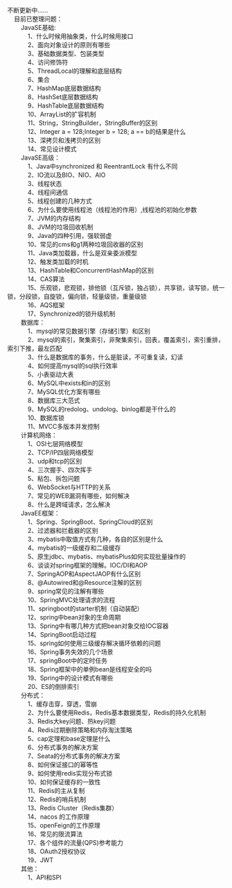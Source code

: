 不断更新中......  
&nbsp;&nbsp;&nbsp;&nbsp;目前已整理问题：  
&nbsp;&nbsp;&nbsp;&nbsp;&nbsp;&nbsp;&nbsp;&nbsp;JavaSE基础:   
&nbsp;&nbsp;&nbsp;&nbsp;&nbsp;&nbsp;&nbsp;&nbsp;&nbsp;&nbsp;&nbsp;&nbsp;1、什么时候用抽象类，什么时候用接口  
&nbsp;&nbsp;&nbsp;&nbsp;&nbsp;&nbsp;&nbsp;&nbsp;&nbsp;&nbsp;&nbsp;&nbsp;2、面向对象设计的原则有哪些  
&nbsp;&nbsp;&nbsp;&nbsp;&nbsp;&nbsp;&nbsp;&nbsp;&nbsp;&nbsp;&nbsp;&nbsp;3、基础数据类型、包装类型  
&nbsp;&nbsp;&nbsp;&nbsp;&nbsp;&nbsp;&nbsp;&nbsp;&nbsp;&nbsp;&nbsp;&nbsp;4、访问修饰符  
&nbsp;&nbsp;&nbsp;&nbsp;&nbsp;&nbsp;&nbsp;&nbsp;&nbsp;&nbsp;&nbsp;&nbsp;5、ThreadLocal的理解和底层结构  
&nbsp;&nbsp;&nbsp;&nbsp;&nbsp;&nbsp;&nbsp;&nbsp;&nbsp;&nbsp;&nbsp;&nbsp;6、集合  
&nbsp;&nbsp;&nbsp;&nbsp;&nbsp;&nbsp;&nbsp;&nbsp;&nbsp;&nbsp;&nbsp;&nbsp;7、HashMap底层数据结构  
&nbsp;&nbsp;&nbsp;&nbsp;&nbsp;&nbsp;&nbsp;&nbsp;&nbsp;&nbsp;&nbsp;&nbsp;8、HashSet底层数据结构  
&nbsp;&nbsp;&nbsp;&nbsp;&nbsp;&nbsp;&nbsp;&nbsp;&nbsp;&nbsp;&nbsp;&nbsp;9、HashTable底层数据结构  
&nbsp;&nbsp;&nbsp;&nbsp;&nbsp;&nbsp;&nbsp;&nbsp;&nbsp;&nbsp;&nbsp;&nbsp;10、ArrayList的扩容机制  
&nbsp;&nbsp;&nbsp;&nbsp;&nbsp;&nbsp;&nbsp;&nbsp;&nbsp;&nbsp;&nbsp;&nbsp;11、String，StringBuilder，StringBuffer的区别  
&nbsp;&nbsp;&nbsp;&nbsp;&nbsp;&nbsp;&nbsp;&nbsp;&nbsp;&nbsp;&nbsp;&nbsp;12、Integer a = 128;Integer b = 128; a == b的结果是什么  
&nbsp;&nbsp;&nbsp;&nbsp;&nbsp;&nbsp;&nbsp;&nbsp;&nbsp;&nbsp;&nbsp;&nbsp;13、深拷贝和浅拷贝的区别  
&nbsp;&nbsp;&nbsp;&nbsp;&nbsp;&nbsp;&nbsp;&nbsp;&nbsp;&nbsp;&nbsp;&nbsp;14、常见设计模式  
&nbsp;&nbsp;&nbsp;&nbsp;&nbsp;&nbsp;&nbsp;&nbsp;JavaSE高级：  
&nbsp;&nbsp;&nbsp;&nbsp;&nbsp;&nbsp;&nbsp;&nbsp;&nbsp;&nbsp;&nbsp;&nbsp;1、Java中synchronized 和 ReentrantLock 有什么不同  
&nbsp;&nbsp;&nbsp;&nbsp;&nbsp;&nbsp;&nbsp;&nbsp;&nbsp;&nbsp;&nbsp;&nbsp;2、IO流以及BIO、NIO、AIO  
&nbsp;&nbsp;&nbsp;&nbsp;&nbsp;&nbsp;&nbsp;&nbsp;&nbsp;&nbsp;&nbsp;&nbsp;3、线程状态  
&nbsp;&nbsp;&nbsp;&nbsp;&nbsp;&nbsp;&nbsp;&nbsp;&nbsp;&nbsp;&nbsp;&nbsp;4、线程间通信  
&nbsp;&nbsp;&nbsp;&nbsp;&nbsp;&nbsp;&nbsp;&nbsp;&nbsp;&nbsp;&nbsp;&nbsp;5、线程创建的几种方式  
&nbsp;&nbsp;&nbsp;&nbsp;&nbsp;&nbsp;&nbsp;&nbsp;&nbsp;&nbsp;&nbsp;&nbsp;6、为什么要使用线程池（线程池的作用）,线程池的初始化参数  
&nbsp;&nbsp;&nbsp;&nbsp;&nbsp;&nbsp;&nbsp;&nbsp;&nbsp;&nbsp;&nbsp;&nbsp;7、JVM的内存结构  
&nbsp;&nbsp;&nbsp;&nbsp;&nbsp;&nbsp;&nbsp;&nbsp;&nbsp;&nbsp;&nbsp;&nbsp;8、JVM的垃圾回收机制  
&nbsp;&nbsp;&nbsp;&nbsp;&nbsp;&nbsp;&nbsp;&nbsp;&nbsp;&nbsp;&nbsp;&nbsp;9、Java的四种引用，强软弱虚  
&nbsp;&nbsp;&nbsp;&nbsp;&nbsp;&nbsp;&nbsp;&nbsp;&nbsp;&nbsp;&nbsp;&nbsp;10、常见的cms和g1两种垃圾回收器的区别  
&nbsp;&nbsp;&nbsp;&nbsp;&nbsp;&nbsp;&nbsp;&nbsp;&nbsp;&nbsp;&nbsp;&nbsp;11、Java类加载器，什么是双亲委派模型  
&nbsp;&nbsp;&nbsp;&nbsp;&nbsp;&nbsp;&nbsp;&nbsp;&nbsp;&nbsp;&nbsp;&nbsp;12、触发类加载的时机  
&nbsp;&nbsp;&nbsp;&nbsp;&nbsp;&nbsp;&nbsp;&nbsp;&nbsp;&nbsp;&nbsp;&nbsp;13、HashTable和ConcurrentHashMap的区别  
&nbsp;&nbsp;&nbsp;&nbsp;&nbsp;&nbsp;&nbsp;&nbsp;&nbsp;&nbsp;&nbsp;&nbsp;14、CAS算法  
&nbsp;&nbsp;&nbsp;&nbsp;&nbsp;&nbsp;&nbsp;&nbsp;&nbsp;&nbsp;&nbsp;&nbsp;15、乐观锁，悲观锁，排他锁（互斥锁，独占锁），共享锁，读写锁，统一锁，分段锁，自旋锁，偏向锁，轻量级锁，重量级锁  
&nbsp;&nbsp;&nbsp;&nbsp;&nbsp;&nbsp;&nbsp;&nbsp;&nbsp;&nbsp;&nbsp;&nbsp;16、AQS框架  
&nbsp;&nbsp;&nbsp;&nbsp;&nbsp;&nbsp;&nbsp;&nbsp;&nbsp;&nbsp;&nbsp;&nbsp;17、Synchronized的锁升级机制  
&nbsp;&nbsp;&nbsp;&nbsp;&nbsp;&nbsp;&nbsp;&nbsp;数据库：  
&nbsp;&nbsp;&nbsp;&nbsp;&nbsp;&nbsp;&nbsp;&nbsp;&nbsp;&nbsp;&nbsp;&nbsp;1、mysql的常见数据引擎（存储引擎）和区别  
&nbsp;&nbsp;&nbsp;&nbsp;&nbsp;&nbsp;&nbsp;&nbsp;&nbsp;&nbsp;&nbsp;&nbsp;2、mysql的索引，聚集索引，非聚集索引，回表，覆盖索引，索引重排，索引下推，最左匹配  
&nbsp;&nbsp;&nbsp;&nbsp;&nbsp;&nbsp;&nbsp;&nbsp;&nbsp;&nbsp;&nbsp;&nbsp;3、什么是数据库的事务，什么是脏读，不可重复读，幻读  
&nbsp;&nbsp;&nbsp;&nbsp;&nbsp;&nbsp;&nbsp;&nbsp;&nbsp;&nbsp;&nbsp;&nbsp;4、如何提高mysql的sql执行效率  
&nbsp;&nbsp;&nbsp;&nbsp;&nbsp;&nbsp;&nbsp;&nbsp;&nbsp;&nbsp;&nbsp;&nbsp;5、小表驱动大表  
&nbsp;&nbsp;&nbsp;&nbsp;&nbsp;&nbsp;&nbsp;&nbsp;&nbsp;&nbsp;&nbsp;&nbsp;6、MySQL中exists和in的区别  
&nbsp;&nbsp;&nbsp;&nbsp;&nbsp;&nbsp;&nbsp;&nbsp;&nbsp;&nbsp;&nbsp;&nbsp;7、MySQL优化方案有哪些  
&nbsp;&nbsp;&nbsp;&nbsp;&nbsp;&nbsp;&nbsp;&nbsp;&nbsp;&nbsp;&nbsp;&nbsp;8、数据库三大范式  
&nbsp;&nbsp;&nbsp;&nbsp;&nbsp;&nbsp;&nbsp;&nbsp;&nbsp;&nbsp;&nbsp;&nbsp;9、MySQL的redolog、undolog、binlog都是干什么的  
&nbsp;&nbsp;&nbsp;&nbsp;&nbsp;&nbsp;&nbsp;&nbsp;&nbsp;&nbsp;&nbsp;&nbsp;10、数据库锁  
&nbsp;&nbsp;&nbsp;&nbsp;&nbsp;&nbsp;&nbsp;&nbsp;&nbsp;&nbsp;&nbsp;&nbsp;11、MVCC多版本并发控制  
&nbsp;&nbsp;&nbsp;&nbsp;&nbsp;&nbsp;&nbsp;&nbsp;计算机网络：  
&nbsp;&nbsp;&nbsp;&nbsp;&nbsp;&nbsp;&nbsp;&nbsp;&nbsp;&nbsp;&nbsp;&nbsp;1、OSI七层网络模型  
&nbsp;&nbsp;&nbsp;&nbsp;&nbsp;&nbsp;&nbsp;&nbsp;&nbsp;&nbsp;&nbsp;&nbsp;2、TCP/IP四层网络模型  
&nbsp;&nbsp;&nbsp;&nbsp;&nbsp;&nbsp;&nbsp;&nbsp;&nbsp;&nbsp;&nbsp;&nbsp;3、udp和tcp的区别  
&nbsp;&nbsp;&nbsp;&nbsp;&nbsp;&nbsp;&nbsp;&nbsp;&nbsp;&nbsp;&nbsp;&nbsp;4、三次握手、四次挥手  
&nbsp;&nbsp;&nbsp;&nbsp;&nbsp;&nbsp;&nbsp;&nbsp;&nbsp;&nbsp;&nbsp;&nbsp;5、粘包、拆包问题  
&nbsp;&nbsp;&nbsp;&nbsp;&nbsp;&nbsp;&nbsp;&nbsp;&nbsp;&nbsp;&nbsp;&nbsp;6、WebSocket与HTTP的关系  
&nbsp;&nbsp;&nbsp;&nbsp;&nbsp;&nbsp;&nbsp;&nbsp;&nbsp;&nbsp;&nbsp;&nbsp;7、常见的WEB漏洞有哪些，如何解决  
&nbsp;&nbsp;&nbsp;&nbsp;&nbsp;&nbsp;&nbsp;&nbsp;&nbsp;&nbsp;&nbsp;&nbsp;8、什么是跨域请求，怎么解决  
&nbsp;&nbsp;&nbsp;&nbsp;&nbsp;&nbsp;&nbsp;&nbsp;JavaEE框架：  
&nbsp;&nbsp;&nbsp;&nbsp;&nbsp;&nbsp;&nbsp;&nbsp;&nbsp;&nbsp;&nbsp;&nbsp;1、Spring、SpringBoot、SpringCloud的区别  
&nbsp;&nbsp;&nbsp;&nbsp;&nbsp;&nbsp;&nbsp;&nbsp;&nbsp;&nbsp;&nbsp;&nbsp;2、过滤器和拦截器的区别  
&nbsp;&nbsp;&nbsp;&nbsp;&nbsp;&nbsp;&nbsp;&nbsp;&nbsp;&nbsp;&nbsp;&nbsp;3、mybatis中取值方式有几种，各自的区别是什么  
&nbsp;&nbsp;&nbsp;&nbsp;&nbsp;&nbsp;&nbsp;&nbsp;&nbsp;&nbsp;&nbsp;&nbsp;4、mybatis的一级缓存和二级缓存  
&nbsp;&nbsp;&nbsp;&nbsp;&nbsp;&nbsp;&nbsp;&nbsp;&nbsp;&nbsp;&nbsp;&nbsp;5、原生jdbc、mybatis、mybatisPlus如何实现批量操作的  
&nbsp;&nbsp;&nbsp;&nbsp;&nbsp;&nbsp;&nbsp;&nbsp;&nbsp;&nbsp;&nbsp;&nbsp;6、谈谈对spring框架的理解。IOC/DI和AOP  
&nbsp;&nbsp;&nbsp;&nbsp;&nbsp;&nbsp;&nbsp;&nbsp;&nbsp;&nbsp;&nbsp;&nbsp;7、SpringAOP和AspectJAOP有什么区别  
&nbsp;&nbsp;&nbsp;&nbsp;&nbsp;&nbsp;&nbsp;&nbsp;&nbsp;&nbsp;&nbsp;&nbsp;8、@Autowired和@Resource注解的区别  
&nbsp;&nbsp;&nbsp;&nbsp;&nbsp;&nbsp;&nbsp;&nbsp;&nbsp;&nbsp;&nbsp;&nbsp;9、spring常见的注解有哪些  
&nbsp;&nbsp;&nbsp;&nbsp;&nbsp;&nbsp;&nbsp;&nbsp;&nbsp;&nbsp;&nbsp;&nbsp;10、SpringMVC处理请求的流程  
&nbsp;&nbsp;&nbsp;&nbsp;&nbsp;&nbsp;&nbsp;&nbsp;&nbsp;&nbsp;&nbsp;&nbsp;11、springboot的starter机制（自动装配）  
&nbsp;&nbsp;&nbsp;&nbsp;&nbsp;&nbsp;&nbsp;&nbsp;&nbsp;&nbsp;&nbsp;&nbsp;12、spring中bean对象的生命周期  
&nbsp;&nbsp;&nbsp;&nbsp;&nbsp;&nbsp;&nbsp;&nbsp;&nbsp;&nbsp;&nbsp;&nbsp;13、Spring中有哪几种方式把bean对象交给IOC容器  
&nbsp;&nbsp;&nbsp;&nbsp;&nbsp;&nbsp;&nbsp;&nbsp;&nbsp;&nbsp;&nbsp;&nbsp;14、SpringBoot启动过程  
&nbsp;&nbsp;&nbsp;&nbsp;&nbsp;&nbsp;&nbsp;&nbsp;&nbsp;&nbsp;&nbsp;&nbsp;15、spring如何使用三级缓存解决循环依赖的问题  
&nbsp;&nbsp;&nbsp;&nbsp;&nbsp;&nbsp;&nbsp;&nbsp;&nbsp;&nbsp;&nbsp;&nbsp;16、Spring事务失效的几个场景  
&nbsp;&nbsp;&nbsp;&nbsp;&nbsp;&nbsp;&nbsp;&nbsp;&nbsp;&nbsp;&nbsp;&nbsp;17、springBoot中的定时任务  
&nbsp;&nbsp;&nbsp;&nbsp;&nbsp;&nbsp;&nbsp;&nbsp;&nbsp;&nbsp;&nbsp;&nbsp;18、Spring框架中的单例bean是线程安全的吗  
&nbsp;&nbsp;&nbsp;&nbsp;&nbsp;&nbsp;&nbsp;&nbsp;&nbsp;&nbsp;&nbsp;&nbsp;19、Spring中的设计模式有哪些  
&nbsp;&nbsp;&nbsp;&nbsp;&nbsp;&nbsp;&nbsp;&nbsp;&nbsp;&nbsp;&nbsp;&nbsp;20、ES的倒排索引  
&nbsp;&nbsp;&nbsp;&nbsp;&nbsp;&nbsp;&nbsp;&nbsp;分布式：  
&nbsp;&nbsp;&nbsp;&nbsp;&nbsp;&nbsp;&nbsp;&nbsp;&nbsp;&nbsp;&nbsp;&nbsp;1、缓存击穿，穿透，雪崩  
&nbsp;&nbsp;&nbsp;&nbsp;&nbsp;&nbsp;&nbsp;&nbsp;&nbsp;&nbsp;&nbsp;&nbsp;2、为什么要使用Redis，Redis基本数据类型，Redis的持久化机制  
&nbsp;&nbsp;&nbsp;&nbsp;&nbsp;&nbsp;&nbsp;&nbsp;&nbsp;&nbsp;&nbsp;&nbsp;3、Redis大key问题、热key问题  
&nbsp;&nbsp;&nbsp;&nbsp;&nbsp;&nbsp;&nbsp;&nbsp;&nbsp;&nbsp;&nbsp;&nbsp;4、Redis过期删除策略和内存淘汰策略  
&nbsp;&nbsp;&nbsp;&nbsp;&nbsp;&nbsp;&nbsp;&nbsp;&nbsp;&nbsp;&nbsp;&nbsp;5、cap定理和base定理是什么  
&nbsp;&nbsp;&nbsp;&nbsp;&nbsp;&nbsp;&nbsp;&nbsp;&nbsp;&nbsp;&nbsp;&nbsp;6、分布式事务的解决方案  
&nbsp;&nbsp;&nbsp;&nbsp;&nbsp;&nbsp;&nbsp;&nbsp;&nbsp;&nbsp;&nbsp;&nbsp;7、Seata的分布式事务的解决方案  
&nbsp;&nbsp;&nbsp;&nbsp;&nbsp;&nbsp;&nbsp;&nbsp;&nbsp;&nbsp;&nbsp;&nbsp;8、如何保证接口的幂等性  
&nbsp;&nbsp;&nbsp;&nbsp;&nbsp;&nbsp;&nbsp;&nbsp;&nbsp;&nbsp;&nbsp;&nbsp;9、如何使用redis实现分布式锁  
&nbsp;&nbsp;&nbsp;&nbsp;&nbsp;&nbsp;&nbsp;&nbsp;&nbsp;&nbsp;&nbsp;&nbsp;10、如何保证缓存的一致性  
&nbsp;&nbsp;&nbsp;&nbsp;&nbsp;&nbsp;&nbsp;&nbsp;&nbsp;&nbsp;&nbsp;&nbsp;11、Redis的主从复制  
&nbsp;&nbsp;&nbsp;&nbsp;&nbsp;&nbsp;&nbsp;&nbsp;&nbsp;&nbsp;&nbsp;&nbsp;12、Redis的哨兵机制  
&nbsp;&nbsp;&nbsp;&nbsp;&nbsp;&nbsp;&nbsp;&nbsp;&nbsp;&nbsp;&nbsp;&nbsp;13、Redis Cluster（Redis集群）  
&nbsp;&nbsp;&nbsp;&nbsp;&nbsp;&nbsp;&nbsp;&nbsp;&nbsp;&nbsp;&nbsp;&nbsp;14、nacos 的工作原理  
&nbsp;&nbsp;&nbsp;&nbsp;&nbsp;&nbsp;&nbsp;&nbsp;&nbsp;&nbsp;&nbsp;&nbsp;15、openFeign的工作原理  
&nbsp;&nbsp;&nbsp;&nbsp;&nbsp;&nbsp;&nbsp;&nbsp;&nbsp;&nbsp;&nbsp;&nbsp;16、常见的限流算法  
&nbsp;&nbsp;&nbsp;&nbsp;&nbsp;&nbsp;&nbsp;&nbsp;&nbsp;&nbsp;&nbsp;&nbsp;17、各个组件的流量(QPS)参考能力  
&nbsp;&nbsp;&nbsp;&nbsp;&nbsp;&nbsp;&nbsp;&nbsp;&nbsp;&nbsp;&nbsp;&nbsp;18、OAuth2授权协议  
&nbsp;&nbsp;&nbsp;&nbsp;&nbsp;&nbsp;&nbsp;&nbsp;&nbsp;&nbsp;&nbsp;&nbsp;19、JWT  
&nbsp;&nbsp;&nbsp;&nbsp;&nbsp;&nbsp;&nbsp;&nbsp;其他：  
&nbsp;&nbsp;&nbsp;&nbsp;&nbsp;&nbsp;&nbsp;&nbsp;&nbsp;&nbsp;&nbsp;&nbsp;1、API和SPI  